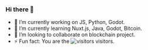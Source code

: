 ### Hi there 👋

- 🔭 I’m currently working on JS, Python, Godot.
- 🌱 I’m currently learning Nuxt.js, Java, Godot, Bitcoin.
- 👯 I’m looking to collaborate on blockchain project.
- ⚡ Fun fact: You are the ![visitors](https://visitor-badge.glitch.me/badge?page_id=page.id) visitors.


